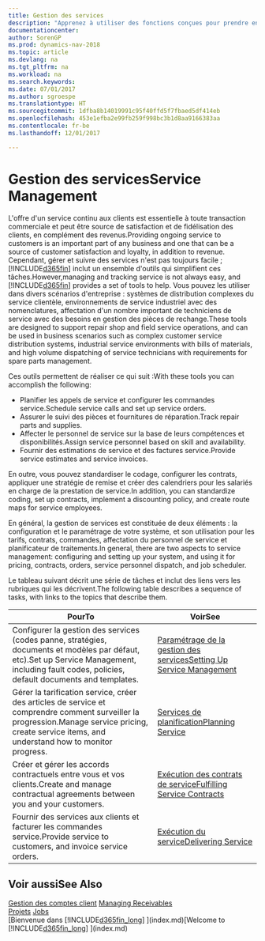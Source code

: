 ```yaml
---
title: Gestion des services
description: "Apprenez à utiliser des fonctions conçues pour prendre en charge les opérations de l'atelier de réparation et du service clientèle."
documentationcenter: 
author: SorenGP
ms.prod: dynamics-nav-2018
ms.topic: article
ms.devlang: na
ms.tgt_pltfrm: na
ms.workload: na
ms.search.keywords: 
ms.date: 07/01/2017
ms.author: sgroespe
ms.translationtype: HT
ms.sourcegitcommit: 1dfba8b14019991c95f40ffd5f7fbaed5df414eb
ms.openlocfilehash: 453e1efba2e99fb259f998bc3b1d8aa9166383aa
ms.contentlocale: fr-be
ms.lasthandoff: 12/01/2017

---
```

# <a name="service-management"></a><span data-ttu-id="8a3c4-103">Gestion des services</span><span class="sxs-lookup"><span data-stu-id="8a3c4-103">Service Management</span></span>
<span data-ttu-id="8a3c4-104">L'offre d'un service continu aux clients est essentielle à toute transaction commerciale et peut être source de satisfaction et de fidélisation des clients, en complément des revenus.</span><span class="sxs-lookup"><span data-stu-id="8a3c4-104">Providing ongoing service to customers is an important part of any business and one that can be a source of customer satisfaction and loyalty, in addition to revenue.</span></span> <span data-ttu-id="8a3c4-105">Cependant, gérer et suivre des services n'est pas toujours facile ; [!INCLUDE[d365fin](includes/d365fin_md.md)] inclut un ensemble d'outils qui simplifient ces tâches.</span><span class="sxs-lookup"><span data-stu-id="8a3c4-105">However,managing and tracking service is not always easy, and [!INCLUDE[d365fin](includes/d365fin_md.md)] provides a set of tools to help.</span></span> <span data-ttu-id="8a3c4-106">Vous pouvez les utiliser dans divers scénarios d'entreprise : systèmes de distribution complexes du service clientèle, environnements de service industriel avec des nomenclatures, affectation d'un nombre important de techniciens de service avec des besoins en gestion des pièces de rechange.</span><span class="sxs-lookup"><span data-stu-id="8a3c4-106">These tools are designed to support repair shop and field service operations, and can be used in business scenarios such as complex customer service distribution systems, industrial service environments with bills of materials, and high volume dispatching of service technicians with requirements for spare parts management.</span></span>  

 <span data-ttu-id="8a3c4-107">Ces outils permettent de réaliser ce qui suit :</span><span class="sxs-lookup"><span data-stu-id="8a3c4-107">With these tools you can accomplish the following:</span></span>  

* <span data-ttu-id="8a3c4-108">Planifier les appels de service et configurer les commandes service.</span><span class="sxs-lookup"><span data-stu-id="8a3c4-108">Schedule service calls and set up service orders.</span></span>  
* <span data-ttu-id="8a3c4-109">Assurer le suivi des pièces et fournitures de réparation.</span><span class="sxs-lookup"><span data-stu-id="8a3c4-109">Track repair parts and supplies.</span></span>  
* <span data-ttu-id="8a3c4-110">Affecter le personnel de service sur la base de leurs compétences et disponibilités.</span><span class="sxs-lookup"><span data-stu-id="8a3c4-110">Assign service personnel based on skill and availability.</span></span>  
* <span data-ttu-id="8a3c4-111">Fournir des estimations de service et des factures service.</span><span class="sxs-lookup"><span data-stu-id="8a3c4-111">Provide service estimates and service invoices.</span></span>  

<span data-ttu-id="8a3c4-112">En outre, vous pouvez standardiser le codage, configurer les contrats, appliquer une stratégie de remise et créer des calendriers pour les salariés en charge de la prestation de service.</span><span class="sxs-lookup"><span data-stu-id="8a3c4-112">In addition, you can standardize coding, set up contracts, implement a discounting policy, and create route maps for service employees.</span></span>  

<span data-ttu-id="8a3c4-113">En général, la gestion de services est constituée de deux éléments : la configuration et le paramétrage de votre système, et son utilisation pour les tarifs, contrats, commandes, affectation du personnel de service et planificateur de traitements.</span><span class="sxs-lookup"><span data-stu-id="8a3c4-113">In general, there are two aspects to service management: configuring and setting up your system, and using it for pricing, contracts, orders, service personnel dispatch, and job scheduler.</span></span>  

<span data-ttu-id="8a3c4-114">Le tableau suivant décrit une série de tâches et inclut des liens vers les rubriques qui les décrivent.</span><span class="sxs-lookup"><span data-stu-id="8a3c4-114">The following table describes a sequence of tasks, with links to the topics that describe them.</span></span>   

|<span data-ttu-id="8a3c4-115">**Pour**</span><span class="sxs-lookup"><span data-stu-id="8a3c4-115">**To**</span></span>|<span data-ttu-id="8a3c4-116">**Voir**</span><span class="sxs-lookup"><span data-stu-id="8a3c4-116">**See**</span></span>|  
|------------|-------------|  
|<span data-ttu-id="8a3c4-117">Configurer la gestion des services (codes panne, stratégies, documents et modèles par défaut, etc).</span><span class="sxs-lookup"><span data-stu-id="8a3c4-117">Set up Service Management, including fault codes, policies, default documents and templates.</span></span>|[<span data-ttu-id="8a3c4-118">Paramétrage de la gestion des services</span><span class="sxs-lookup"><span data-stu-id="8a3c4-118">Setting Up Service Management</span></span>](service-setup-service.md)|  
|<span data-ttu-id="8a3c4-119">Gérer la tarification service, créer des articles de service et comprendre comment surveiller la progression.</span><span class="sxs-lookup"><span data-stu-id="8a3c4-119">Manage service pricing, create service items, and understand how to monitor progress.</span></span>|[<span data-ttu-id="8a3c4-120">Services de planification</span><span class="sxs-lookup"><span data-stu-id="8a3c4-120">Planning Service</span></span>](service-plan-service.md)|  
|<span data-ttu-id="8a3c4-121">Créer et gérer les accords contractuels entre vous et vos clients.</span><span class="sxs-lookup"><span data-stu-id="8a3c4-121">Create and manage contractual agreements between you and your customers.</span></span>|[<span data-ttu-id="8a3c4-122">Exécution des contrats de service</span><span class="sxs-lookup"><span data-stu-id="8a3c4-122">Fulfilling Service Contracts</span></span>](service-fulfill-service-contracts.md)|  
|<span data-ttu-id="8a3c4-123">Fournir des services aux clients et facturer les commandes service.</span><span class="sxs-lookup"><span data-stu-id="8a3c4-123">Provide service to customers, and invoice service orders.</span></span>|[<span data-ttu-id="8a3c4-124">Exécution du service</span><span class="sxs-lookup"><span data-stu-id="8a3c4-124">Delivering Service</span></span>](service-deliver-service.md)|  

## <a name="see-also"></a><span data-ttu-id="8a3c4-125">Voir aussi</span><span class="sxs-lookup"><span data-stu-id="8a3c4-125">See Also</span></span>  
<span data-ttu-id="8a3c4-126">[Gestion des comptes client](receivables-manage-receivables.md) </span><span class="sxs-lookup"><span data-stu-id="8a3c4-126">[Managing Receivables](receivables-manage-receivables.md) </span></span>  
<span data-ttu-id="8a3c4-127">[Projets](projects-how-create-jobs.md) </span><span class="sxs-lookup"><span data-stu-id="8a3c4-127">[Jobs](projects-how-create-jobs.md) </span></span>  
<span data-ttu-id="8a3c4-128">[Bienvenue dans [!INCLUDE[d365fin_long](includes/d365fin_long_md.md)] ](index.md)</span><span class="sxs-lookup"><span data-stu-id="8a3c4-128">[Welcome to [!INCLUDE[d365fin_long](includes/d365fin_long_md.md)] ](index.md)</span></span>

